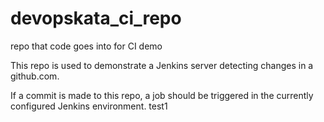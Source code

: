 # devopskata_ci_repo
repo that code goes into for CI demo

This repo is used to demonstrate a Jenkins server detecting changes in a github.com.  

If a commit is made to this repo, a job should be triggered in the currently configured Jenkins environment.
test1

